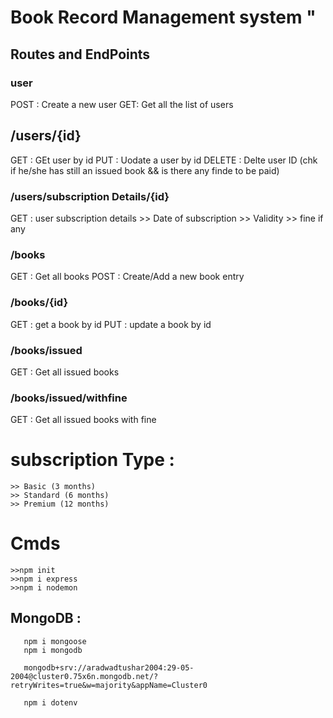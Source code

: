 # Book Record Management system "

## Routes and EndPoints

### user
POST : Create a new user
GET: Get all the list of users 

## /users/{id}
GET : GEt user by id 
PUT : Uodate a user by id
DELETE : Delte user ID (chk if he/she has still an issued book && is there any finde to be paid)

### /users/subscription Details/{id}
GET : user subscription details 
    >> Date of subscription
    >> Validity
    >> fine if any

### /books
GET : Get all books
POST : Create/Add a new book entry

### /books/{id}
GET : get a book by id
PUT : update a book by id


### /books/issued
GET : Get all issued books 

### /books/issued/withfine
GET : Get all issued books with fine


# subscription Type :
    >> Basic (3 months)
    >> Standard (6 months)
    >> Premium (12 months)


# Cmds
    >>npm init 
    >>npm i express
    >>npm i nodemon


 ## MongoDB :
       npm i mongoose
       npm i mongodb

       mongodb+srv://aradwadtushar2004:29-05-2004@cluster0.75x6n.mongodb.net/?retryWrites=true&w=majority&appName=Cluster0

       npm i dotenv
